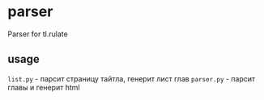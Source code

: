 # parser
Parser for tl.rulate

## usage
`list.py` - парсит страницу тайтла, генерит лист глав
`parser.py` - парсит главы и генерит html
